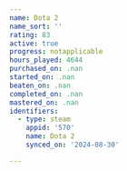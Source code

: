 ```yaml
---
name: Dota 2
name_sort: ''
rating: 83
active: true
progress: notapplicable
hours_played: 4644
purchased_on: .nan
started_on: .nan
beaten_on: .nan
completed_on: .nan
mastered_on: .nan
identifiers:
  - type: steam
    appid: '570'
    name: Dota 2
    synced_on: '2024-08-30'

---
```

